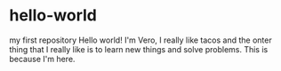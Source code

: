 # hello-world
my first repository
Hello world!
I'm Vero, I really like tacos and the onter thing that I really like is to learn new things and solve problems. This is because I'm here. 
